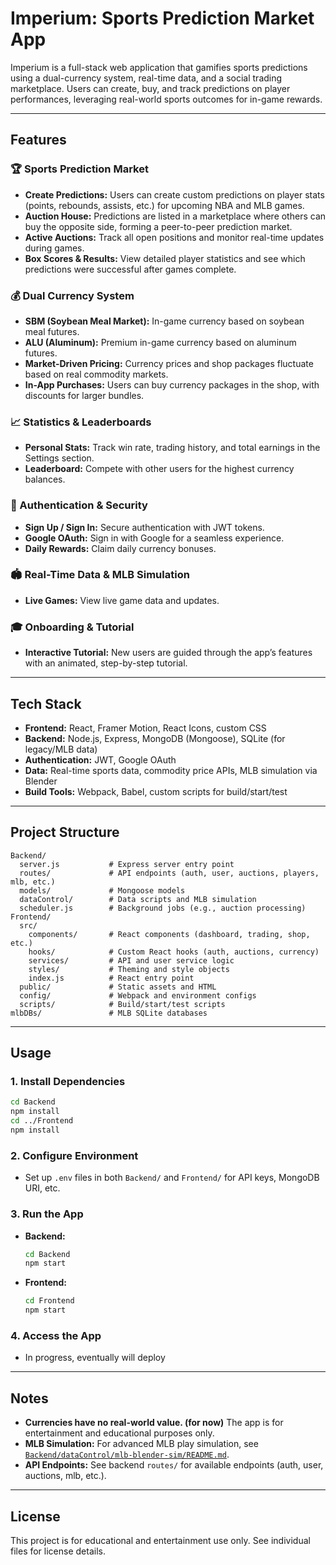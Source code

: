 
# Imperium: Sports Prediction Market App

Imperium is a full-stack web application that gamifies sports predictions using a dual-currency system, real-time data, and a social trading marketplace. Users can create, buy, and track predictions on player performances, leveraging real-world sports outcomes for in-game rewards.

---

## Features

### 🏆 Sports Prediction Market
- **Create Predictions:** Users can create custom predictions on player stats (points, rebounds, assists, etc.) for upcoming NBA and MLB games.
- **Auction House:** Predictions are listed in a marketplace where others can buy the opposite side, forming a peer-to-peer prediction market.
- **Active Auctions:** Track all open positions and monitor real-time updates during games.
- **Box Scores & Results:** View detailed player statistics and see which predictions were successful after games complete.

### 💰 Dual Currency System
- **SBM (Soybean Meal Market):** In-game currency based on soybean meal futures.
- **ALU (Aluminum):** Premium in-game currency based on aluminum futures.
- **Market-Driven Pricing:** Currency prices and shop packages fluctuate based on real commodity markets.
- **In-App Purchases:** Users can buy currency packages in the shop, with discounts for larger bundles.

### 📈 Statistics & Leaderboards
- **Personal Stats:** Track win rate, trading history, and total earnings in the Settings section.
- **Leaderboard:** Compete with other users for the highest currency balances.

### 👤 Authentication & Security
- **Sign Up / Sign In:** Secure authentication with JWT tokens.
- **Google OAuth:** Sign in with Google for a seamless experience.
- **Daily Rewards:** Claim daily currency bonuses.

### 🏟️ Real-Time Data & MLB Simulation
- **Live Games:** View live game data and updates.

### 🎓 Onboarding & Tutorial
- **Interactive Tutorial:** New users are guided through the app’s features with an animated, step-by-step tutorial.

---

## Tech Stack

- **Frontend:** React, Framer Motion, React Icons, custom CSS
- **Backend:** Node.js, Express, MongoDB (Mongoose), SQLite (for legacy/MLB data)
- **Authentication:** JWT, Google OAuth
- **Data:** Real-time sports data, commodity price APIs, MLB simulation via Blender
- **Build Tools:** Webpack, Babel, custom scripts for build/start/test

---

## Project Structure

```
Backend/
  server.js           # Express server entry point
  routes/             # API endpoints (auth, user, auctions, players, mlb, etc.)
  models/             # Mongoose models
  dataControl/        # Data scripts and MLB simulation
  scheduler.js        # Background jobs (e.g., auction processing)
Frontend/
  src/
    components/       # React components (dashboard, trading, shop, etc.)
    hooks/            # Custom React hooks (auth, auctions, currency)
    services/         # API and user service logic
    styles/           # Theming and style objects
    index.js          # React entry point
  public/             # Static assets and HTML
  config/             # Webpack and environment configs
  scripts/            # Build/start/test scripts
mlbDBs/               # MLB SQLite databases
```

---

## Usage

### 1. **Install Dependencies**
```sh
cd Backend
npm install
cd ../Frontend
npm install
```

### 2. **Configure Environment**
- Set up `.env` files in both `Backend/` and `Frontend/` for API keys, MongoDB URI, etc.

### 3. **Run the App**
- **Backend:**  
  ```sh
  cd Backend
  npm start
  ```
- **Frontend:**  
  ```sh
  cd Frontend
  npm start
  ```

### 4. **Access the App**
- In progress, eventually will deploy

---

## Notes

- **Currencies have no real-world value. (for now)** The app is for entertainment and educational purposes only.
- **MLB Simulation:** For advanced MLB play simulation, see [`Backend/dataControl/mlb-blender-sim/README.md`](Backend/dataControl/mlb-blender-sim/README.md).
- **API Endpoints:** See backend `routes/` for available endpoints (auth, user, auctions, mlb, etc.).

---

## License

This project is for educational and entertainment use only. See individual files for license details.